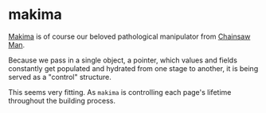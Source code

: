 # makima

[Makima](https://chainsaw-man.fandom.com/wiki/Makima) is of course our beloved pathological
manipulator from [Chainsaw Man](https://en.wikipedia.org/wiki/Chainsaw_Man).

Because we pass in a single object, a pointer, which values and fields constantly get 
populated and hydrated from one stage to another, it is being served as a "control"
structure.

This seems very fitting. As `makima` is controlling each page's lifetime throughout
the building process.

